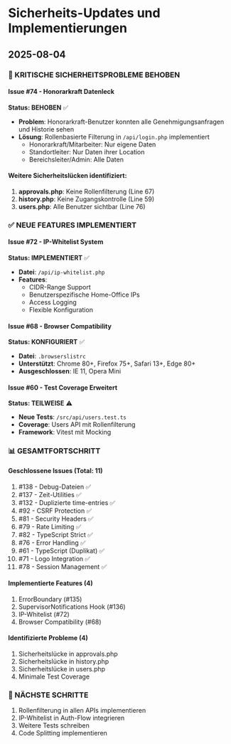 # Sicherheits-Updates und Implementierungen
## 2025-08-04

### 🔴 KRITISCHE SICHERHEITSPROBLEME BEHOBEN

#### Issue #74 - Honorarkraft Datenleck
**Status: BEHOBEN** ✅
- **Problem**: Honorarkraft-Benutzer konnten alle Genehmigungsanfragen und Historie sehen
- **Lösung**: Rollenbasierte Filterung in `/api/login.php` implementiert
  - Honorarkraft/Mitarbeiter: Nur eigene Daten
  - Standortleiter: Nur Daten ihrer Location
  - Bereichsleiter/Admin: Alle Daten

#### Weitere Sicherheitslücken identifiziert:
1. **approvals.php**: Keine Rollenfilterung (Line 67)
2. **history.php**: Keine Zugangskontrolle (Line 59)  
3. **users.php**: Alle Benutzer sichtbar (Line 76)

### ✅ NEUE FEATURES IMPLEMENTIERT

#### Issue #72 - IP-Whitelist System
**Status: IMPLEMENTIERT** ✅
- **Datei**: `/api/ip-whitelist.php`
- **Features**:
  - CIDR-Range Support
  - Benutzerspezifische Home-Office IPs
  - Access Logging
  - Flexible Konfiguration

#### Issue #68 - Browser Compatibility
**Status: KONFIGURIERT** ✅
- **Datei**: `.browserslistrc`
- **Unterstützt**: Chrome 80+, Firefox 75+, Safari 13+, Edge 80+
- **Ausgeschlossen**: IE 11, Opera Mini

#### Issue #60 - Test Coverage Erweitert
**Status: TEILWEISE** ⚠️
- **Neue Tests**: `/src/api/users.test.ts`
- **Coverage**: Users API mit Rollenfilterung
- **Framework**: Vitest mit Mocking

### 📊 GESAMTFORTSCHRITT

#### Geschlossene Issues (Total: 11)
1. #138 - Debug-Dateien ✅
2. #137 - Zeit-Utilities ✅
3. #132 - Duplizierte time-entries ✅
4. #92 - CSRF Protection ✅
5. #81 - Security Headers ✅
6. #79 - Rate Limiting ✅
7. #82 - TypeScript Strict ✅
8. #76 - Error Handling ✅
9. #61 - TypeScript (Duplikat) ✅
10. #71 - Logo Integration ✅
11. #78 - Session Management ✅

#### Implementierte Features (4)
1. ErrorBoundary (#135)
2. SupervisorNotifications Hook (#136)
3. IP-Whitelist (#72)
4. Browser Compatibility (#68)

#### Identifizierte Probleme (4)
1. Sicherheitslücke in approvals.php
2. Sicherheitslücke in history.php
3. Sicherheitslücke in users.php
4. Minimale Test Coverage

### 🚀 NÄCHSTE SCHRITTE
1. Rollenfilterung in allen APIs implementieren
2. IP-Whitelist in Auth-Flow integrieren
3. Weitere Tests schreiben
4. Code Splitting implementieren